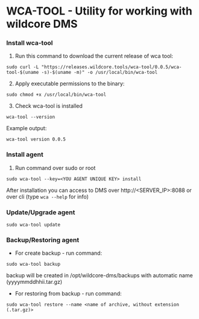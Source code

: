 # WCA-TOOL - Utility for working with wildcore DMS

### Install wca-tool
1. Run this command to download the current release of wca tool:
```shell
sudo curl -L "https://releases.wildcore.tools/wca-tool/0.0.5/wca-tool-$(uname -s)-$(uname -m)" -o /usr/local/bin/wca-tool
```
2. Apply executable permissions to the binary: 
```shell
sudo chmod +x /usr/local/bin/wca-tool
```
3. Check wca-tool is installed
```shell 
wca-tool --version
```
Example output:
```shell
wca-tool version 0.0.5 
```

### Install agent 
1. Run command over sudo or root   
```shell
sudo wca-tool --key=<YOU AGENT UNIQUE KEY> install
```
After installation you can access to DMS over http://<SERVER_IP>:8088 or over cli (type `wca --help` for info)


### Update/Upgrade agent 
```shell
sudo wca-tool update 
```

### Backup/Restoring agent
- For create backup - run command:
```shell
sudo wca-tool backup
```
backup will be created in /opt/wildcore-dms/backups with automatic name (yyyymmddhhii.tar.gz)

- For restoring from backup - run command: 
```shell
sudo wca-tool restore --name <name of archive, without extension (.tar.gz)>
```
